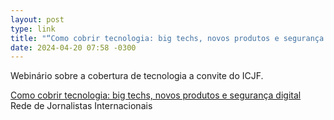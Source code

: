 ```yaml
---
layout: post
type: link
title: "“Como cobrir tecnologia: big techs, novos produtos e segurança digital”, na Rede de Jornalistas Internacionais"
date: 2024-04-20 07:58 -0300
---
```

Webinário sobre a cobertura de tecnologia a convite do ICJF.

<p class="link"><a href="https://ijnet.org/pt-br/story/como-cobrir-tecnologia-big-techs-novos-produtos-e-segurança-digital">Como cobrir tecnologia: big techs, novos produtos e segurança digital</a><br /><span>Rede de Jornalistas Internacionais</span></p>